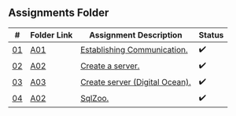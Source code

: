 ## Assignments Folder

|      #      | Folder Link  | Assignment Description         | Status             |
| :---------: | ------------ | ------------------------------ | ------------------ |
| [01](https://docs.google.com/spreadsheets/d/1n1uf3ECitwr9EZwOSsWEhkWfyLMJYezI99-lfbGYo8U/edit#gid=0) | [A01](https://docs.google.com/spreadsheets/d/1n1uf3ECitwr9EZwOSsWEhkWfyLMJYezI99-lfbGYo8U/edit#gid=0)      | [Establishing Communication.](https://docs.google.com/spreadsheets/d/1n1uf3ECitwr9EZwOSsWEhkWfyLMJYezI99-lfbGYo8U/edit#gid=0) |:heavy_check_mark:|
| [02](http://192.81.216.230) | [A02](http://192.81.216.230) | [Create a server.](http://192.81.216.230)     |:heavy_check_mark:|
| [03](http://192.81.216.230/index.html) | [A03](http://192.81.216.230/index.html) | [Create server (Digital Ocean).](http://192.81.216.230/index.html)|:heavy_check_mark:|
| [04](./A04) | [A02](./A04) | [SqlZoo.](/.A04) |:heavy_check_mark:|
